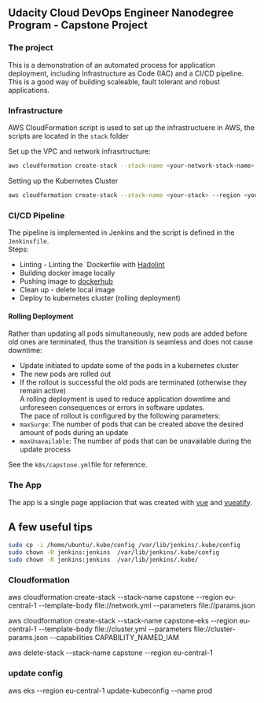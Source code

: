 ## Udacity Cloud DevOps Engineer Nanodegree Program - Capstone Project
### The project
This is a demonstration of an automated process for application deployment, including 
Infrastructure as Code (IAC) and a CI/CD pipeline.
This is a good way of building scaleable, fault tolerant and robust applications.   
### Infrastructure
AWS CloudFormation script is used to set up the infrastructuere in AWS, the scripts are located
in the `stack` folder

Set up the VPC and network infrasrtructure:
```bash
aws cloudformation create-stack --stack-name <your-network-stack-name> --region <your-region> --template-body file://network.yml --parameters file://params.json
```

Setting up the Kubernetes Cluster
```bash
aws cloudformation create-stack --stack-name <your-stack> --region <your-region> --template-body file://cluster.yml --parameters file://cluster-params.json --capabilities CAPABILITY_NAMED_IAM
```
### CI/CD Pipeline
The pipeline is implemented in Jenkins and the script is defined in the `Jenkinsfile`.  
Steps:  
- Linting - Linting the `Dockerfile with [Hadolint](https://github.com/hadolint/hadolint)
- Building docker image locally
- Pushing image to [dockerhub](hub.docker.com)
- Clean up - delete local image
- Deploy to kubernetes cluster (rolling deployment)

#### Rolling Deployment
Rather than updating all pods simultaneously, new pods are added before old ones are terminated, thus the transition is seamless and does not cause downtime:  
- Update initiated to update some of the pods in a kubernetes cluster  
- The new pods are rolled out  
- If the rollout is successful the old pods are terminated (otherwise they remain active)  
A rolling deployment is used to reduce application downtime and unforeseen consequences or errors in software  updates.  
The pace of rollout is configured by the following parameters:  
- `maxSurge`: The number of pods that can be created above the desired amount of pods during an update  
- `maxUnavailable`: The number of pods that can be unavailable during the update process  

See the `k8s/capstone.yml`file for reference.  

### The App
The app is a single page appliacion that was created with [vue](vuejs.org) and [vueatify](https://vuetifyjs.com).

## A few useful tips

```bash
sudo cp -i /home/ubuntu/.kube/config /var/lib/jenkins/.kube/config
sudo chown -R jenkins:jenkins  /var/lib/jenkins/.kube/config
sudo chown -R jenkins:jenkins  /var/lib/jenkins/.kube/
```
### Cloudformation
aws cloudformation create-stack --stack-name capstone --region eu-central-1 --template-body file://network.yml --parameters file://params.json

aws cloudformation create-stack --stack-name capstone-eks --region eu-central-1 --template-body file://cluster.yml --parameters file://cluster-params.json --capabilities CAPABILITY_NAMED_IAM

aws delete-stack --stack-name capstone --region eu-central-1

### update config
aws eks --region eu-central-1 update-kubeconfig --name prod

